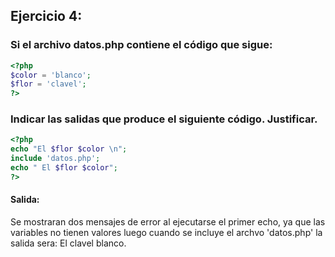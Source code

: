 
## Ejercicio 4: 
### Si el archivo datos.php contiene el código que sigue:
```php
<?php
$color = 'blanco';
$flor = 'clavel';
?>
```
### Indicar las salidas que produce el siguiente código. Justificar.
```php
<?php
echo "El $flor $color \n"; 
include 'datos.php';
echo " El $flor $color"; 
?>
```
#### Salida: 
Se mostraran dos mensajes de error al ejecutarse el primer echo, ya que las variables no tienen valores luego cuando se incluye el archvo 'datos.php' la salida sera: El clavel blanco.